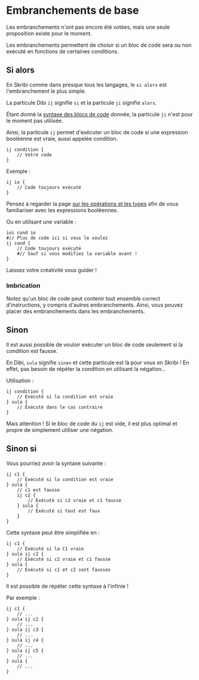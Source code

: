
# Embranchements de base

<div class="warning">
Les embranchements n'ont pas encore été votées, mais une seule proposition existe pour le moment.
</div>

Les embranchements permettent de choisir si un bloc de code sera ou non exécuté en fonctions de certaines conditions.

## Si alors

En Skribi comme dans presque tous les langages, le `si alors` est l'embranchement le plus simple.

La particule Dibi `ij` signifie `si` et la particule `ji` signifie `alors`.

Étant donné la [syntaxe des blocs de code](../Base/Instructions_et_blocs_de_code.md) donnée, la particule `ji` n'est pour le moment pas utilisée.

Ainsi, la particule `ij` permet d'exécuter un bloc de code si une expression booléenne est vraie, aussi appelée condition.

```skribi
ij condition {
    // Votre code
}
```

Exemple :

```skribi
ij io {
    // Code toujours exécuté
}
```

Pensez à regarder la page [sur les opérations et les types](../Base/Opérations_et_types_de_base.md) afin de vous familiariser avec les expressions booléennes.

Ou en utilisant une variable :

```skribi
ioi cond io
#// Plus de code ici si vous le voulez
ij cond {
    // Code toujours exécuté
    #// Sauf si vous modifiez la variable avant !
}
```

Laissez votre créativité vous guider !

### Imbrication

Notez qu'un bloc de code peut contenir tout ensemble correct d'instructions, y compris d'autres embranchements. Ainsi, vous pouvez placer des embranchements dans les embranchements.

## Sinon

Il est aussi possible de vouloir exécuter un bloc de code seulement si la condition est fausse.

En Dibi, `sula` signifie `sinon` et cette particule est là pour vous en Skribi ! En effet, pas besoin de répéter la condition en utilisant la négation…

Utilisation :

```skribi
ij condition {
    // Exécuté si la condition est vraie
} sula {
    // Exécuté dans le cas contraire
}
```

Mais attention ! Si le bloc de code du `ij` est vide, il est plus optimal et propre de simplement utiliser une négation.

## Sinon si

Vous pourriez avoir la syntaxe suivante :

```skribi
ij c1 {
    // Exécuté si la condition est vraie
} sula {
    // c1 est fausse
    ij c2 {
        // Exécuté si c2 vraie et c1 fausse
    } sula {
        // Exécuté si tout est faux
    }
}
```

Cette syntaxe peut être simplifiée en :

```skribi
ij c1 {
    // Exécuté si la C1 vraie
} sula ij c2 {
    // Exécuté si c2 vraie et c1 fausse
} sula {
    // Exécuté si c1 et c2 sont fausses
}
```

Il est possible de répéter cette syntaxe à l'infinie !

Par exemple :

```skribi
ij c1 {
    // ...
} sula ij c2 {
    // ...
} sula ij c3 {
    // ...
} sula ij c4 {
    // ...
} sula ij c5 {
    // ...
} sula {
    // ...
}
```
